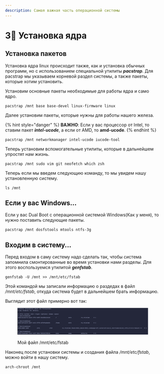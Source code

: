 ```yaml
---
description: Самая важная часть операционной системы
---
```


# 3⃣ Установка ядра

## Установка пакетов

Установка ядра linux происходит также, как и установка обычных программ, но с использованием специальной утилиты _**pacstrap**_. Для pacstrap мы указываем корневой раздел системы, а также пакеты, которые хотим установить.

Установим основные пакеты необходимые для работы ядра и само ядро.

```shell
pacstrap /mnt base base-devel linux-firmware linux
```

Далее установим пакеты, которые нужны для работы нашего железа.

{% hint style="danger" %}
**ВАЖНО**: Если у вас процессор от Intel, то ставим пакет _**intel-ucode**_, а если от AMD, то **amd-ucode**.
{% endhint %}

```shell
pacstrap /mnt networkmanager intel-ucode iucode-tool
```

Теперь установим вспомогательные утилиты, которые в дальнейшем упростят нам жизнь.

```shell
pacstrap /mnt sudo vim git neofetch which zsh
```

Теперь если мы введем следующию команду, то мы увидем нашу установленную систему.

```shell
ls /mnt
```

## Если у вас Windows...

Если у вас Dual Boot с операционной системой Windows(Как у меня), то нужно поставить следующие пакеты.

```shell
pacstrap /mnt dosfstools mtools ntfs-3g
```

## Входим в систему...

Перед входом в саму систему надо сделать так, чтобы система запомнила смонтированные во время установки нами разделы. Для этого воспользуемся утилитой _**genfstab**_.

```shell
genfstab -U /mnt >> /mnt/etc/fstab
```

Этой командой мы записали информацию о раздедах в файл _/mnt/etc/fstab_, откуда система будет в дальнейшем брать информацию.

Выглядит этот файл примерно вот так:

<figure><img src="../../.gitbook/assets/image (2).png" alt=""><figcaption><p>Мой файл /mnt/etc/fstab</p></figcaption></figure>

Наконец после установки системы и создания файла _/mnt/etc/fstab_, можно войти в нашу систему.

```shell
arch-chroot /mnt
```
